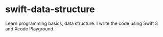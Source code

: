 # swift-data-structure
Learn programming basics, data structure. I write the code using Swift 3 and Xcode Playground.
